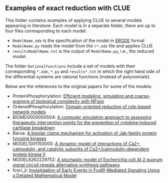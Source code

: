 ## Examples of exact reduction with CLUE

This folder contains examples of applying CLUE to several models appearing in literature. 
Each model is in a separate folder, there are up to four files corresponding to each model:
* `ModelName.ode` is the specification of the model in [ERODE](https://www.erode.eu) format
* `ModelName.py` reads the model from the `\*.ode` file and applies CLUE
* `resultsModelName.txt` is the output of `ModelName.py`, i.e., the reduced model.

The folder `RationalFunctions` include a set of models with their corresponding `*.ode`, `*.py` and 
`results*.txt` in which the right hand side of the differential systems are rational functions 
(instead of polynomials).

Below are the references to the original papers for some of the models:
* ProteinPhosphorylation: [Efficient modeling, simulation and coarse-graining of biological complexity with NFsim](https://doi.org/10.1038/nmeth.1546)
* OrderedPhosphorylation: [Domain-oriented reduction of rule-based network models](https://dx.doi.org/10.1049%2Fiet-syb%3A20070081)
* BIOMD0000000504: [A computer simulation approach to assessing therapeutic intervention points for the prevention of cytokine‐induced cartilage breakdown](https://doi.org/10.1002/art.38297)
* Barua: [A bipolar clamp mechanism for activation of Jak-family protein tyrosine kinases](http://dx.doi.org/10.1371/journal.pcbi.1000364)
* MODEL1001150000: [A dynamic model of interactions of Ca2+, calmodulin, and catalytic subunits of Ca2+/calmodulin-dependent protein kinase II](https://doi.org/10.1371/journal.pcbi.1000675)
* MODEL8262229752: [A stochastic model of Escherichia coli AI‐2 quorum signal circuit reveals alternative synthesis pathways](https://dx.doi.org/10.1038/msb4100107)
* fceri_ji: [Investigation of Early Events in FceRI-Mediated Signaling Using a Detailed Mathematical Model](https://doi.org/10.4049/jimmunol.170.7.3769)
